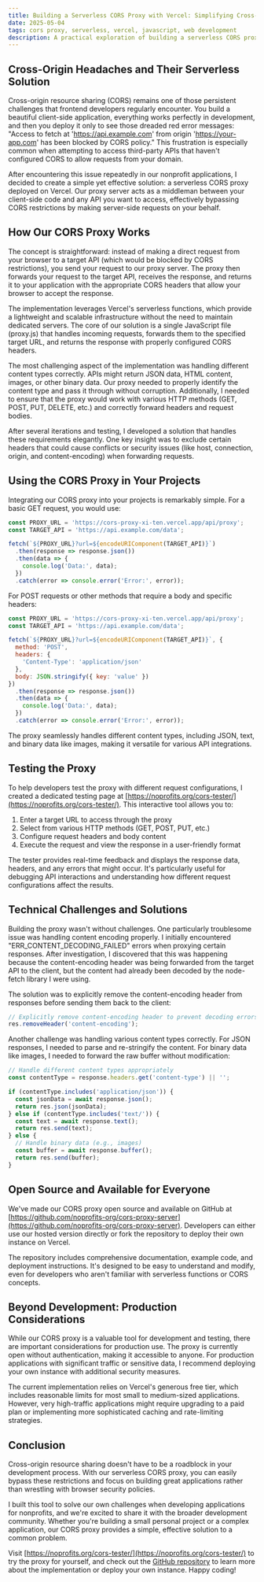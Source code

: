 ```yaml
---
title: Building a Serverless CORS Proxy with Vercel: Simplifying Cross-Origin Requests
date: 2025-05-04
tags: cors proxy, serverless, vercel, javascript, web development
description: A practical exploration of building a serverless CORS proxy using Vercel's serverless functions, offering an elegant solution to the common cross-origin resource sharing challenges faced by frontend developers.
---
```


## Cross-Origin Headaches and Their Serverless Solution

Cross-origin resource sharing (CORS) remains one of those persistent challenges that frontend developers regularly encounter. You build a beautiful client-side application, everything works perfectly in development, and then you deploy it only to see those dreaded red error messages: "Access to fetch at 'https://api.example.com' from origin 'https://your-app.com' has been blocked by CORS policy." This frustration is especially common when attempting to access third-party APIs that haven't configured CORS to allow requests from your domain.

After encountering this issue repeatedly in our nonprofit applications, I decided to create a simple yet effective solution: a serverless CORS proxy deployed on Vercel. Our proxy server acts as a middleman between your client-side code and any API you want to access, effectively bypassing CORS restrictions by making server-side requests on your behalf.

## How Our CORS Proxy Works

The concept is straightforward: instead of making a direct request from your browser to a target API (which would be blocked by CORS restrictions), you send your request to our proxy server. The proxy then forwards your request to the target API, receives the response, and returns it to your application with the appropriate CORS headers that allow your browser to accept the response.

The implementation leverages Vercel's serverless functions, which provide a lightweight and scalable infrastructure without the need to maintain dedicated servers. The core of our solution is a single JavaScript file (proxy.js) that handles incoming requests, forwards them to the specified target URL, and returns the response with properly configured CORS headers.

The most challenging aspect of the implementation was handling different content types correctly. APIs might return JSON data, HTML content, images, or other binary data. Our proxy needed to properly identify the content type and pass it through without corruption. Additionally, I needed to ensure that the proxy would work with various HTTP methods (GET, POST, PUT, DELETE, etc.) and correctly forward headers and request bodies.

After several iterations and testing, I developed a solution that handles these requirements elegantly. One key insight was to exclude certain headers that could cause conflicts or security issues (like host, connection, origin, and content-encoding) when forwarding requests.

## Using the CORS Proxy in Your Projects

Integrating our CORS proxy into your projects is remarkably simple. For a basic GET request, you would use:

```javascript
const PROXY_URL = 'https://cors-proxy-xi-ten.vercel.app/api/proxy';
const TARGET_API = 'https://api.example.com/data';

fetch(`${PROXY_URL}?url=${encodeURIComponent(TARGET_API)}`)
  .then(response => response.json())
  .then(data => {
    console.log('Data:', data);
  })
  .catch(error => console.error('Error:', error));
```

For POST requests or other methods that require a body and specific headers:

```javascript
const PROXY_URL = 'https://cors-proxy-xi-ten.vercel.app/api/proxy';
const TARGET_API = 'https://api.example.com/data';

fetch(`${PROXY_URL}?url=${encodeURIComponent(TARGET_API)}`, {
  method: 'POST',
  headers: {
    'Content-Type': 'application/json'
  },
  body: JSON.stringify({ key: 'value' })
})
  .then(response => response.json())
  .then(data => {
    console.log('Data:', data);
  })
  .catch(error => console.error('Error:', error));
```

The proxy seamlessly handles different content types, including JSON, text, and binary data like images, making it versatile for various API integrations.

## Testing the Proxy

To help developers test the proxy with different request configurations, I created a dedicated testing page at [https://noprofits.org/cors-tester/](https://noprofits.org/cors-tester/). This interactive tool allows you to:

1. Enter a target URL to access through the proxy
2. Select from various HTTP methods (GET, POST, PUT, etc.)
3. Configure request headers and body content
4. Execute the request and view the response in a user-friendly format

The tester provides real-time feedback and displays the response data, headers, and any errors that might occur. It's particularly useful for debugging API interactions and understanding how different request configurations affect the results.

## Technical Challenges and Solutions

Building the proxy wasn't without challenges. One particularly troublesome issue was handling content encoding properly. I initially encountered "ERR_CONTENT_DECODING_FAILED" errors when proxying certain responses. After investigation, I discovered that this was happening because the content-encoding header was being forwarded from the target API to the client, but the content had already been decoded by the node-fetch library I were using.

The solution was to explicitly remove the content-encoding header from responses before sending them back to the client:

```javascript
// Explicitly remove content-encoding header to prevent decoding errors
res.removeHeader('content-encoding');
```

Another challenge was handling various content types correctly. For JSON responses, I needed to parse and re-stringify the content. For binary data like images, I needed to forward the raw buffer without modification:

```javascript
// Handle different content types appropriately
const contentType = response.headers.get('content-type') || '';

if (contentType.includes('application/json')) {
  const jsonData = await response.json();
  return res.json(jsonData);
} else if (contentType.includes('text/')) {
  const text = await response.text();
  return res.send(text);
} else {
  // Handle binary data (e.g., images)
  const buffer = await response.buffer();
  return res.send(buffer);
}
```

## Open Source and Available for Everyone

We've made our CORS proxy open source and available on GitHub at [https://github.com/noprofits-org/cors-proxy-server](https://github.com/noprofits-org/cors-proxy-server). Developers can either use our hosted version directly or fork the repository to deploy their own instance on Vercel.

The repository includes comprehensive documentation, example code, and deployment instructions. It's designed to be easy to understand and modify, even for developers who aren't familiar with serverless functions or CORS concepts.

## Beyond Development: Production Considerations

While our CORS proxy is a valuable tool for development and testing, there are important considerations for production use. The proxy is currently open without authentication, making it accessible to anyone. For production applications with significant traffic or sensitive data, I recommend deploying your own instance with additional security measures.

The current implementation relies on Vercel's generous free tier, which includes reasonable limits for most small to medium-sized applications. However, very high-traffic applications might require upgrading to a paid plan or implementing more sophisticated caching and rate-limiting strategies.

## Conclusion

Cross-origin resource sharing doesn't have to be a roadblock in your development process. With our serverless CORS proxy, you can easily bypass these restrictions and focus on building great applications rather than wrestling with browser security policies.

I built this tool to solve our own challenges when developing applications for nonprofits, and we're excited to share it with the broader development community. Whether you're building a small personal project or a complex application, our CORS proxy provides a simple, effective solution to a common problem.

Visit [https://noprofits.org/cors-tester/](https://noprofits.org/cors-tester/) to try the proxy for yourself, and check out the [GitHub repository](https://github.com/noprofits-org/cors-proxy-server) to learn more about the implementation or deploy your own instance. Happy coding!